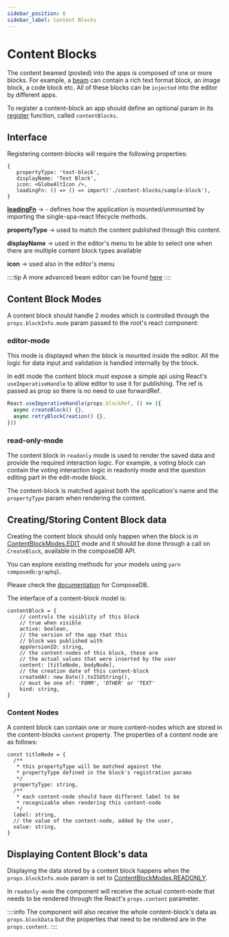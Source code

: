 ```yaml
---
sidebar_position: 6
sidebar_label: Content Blocks
---
```


# Content Blocks

The content beamed (posted) into the apps is composed of one or more blocks. For example, a [beam](../glossary#beam) can contain a rich text format block, an image block,
a code block etc. All of these blocks can be `injected` into the editor by different apps.

To register a content-block an app should define an optional param in its [register](../apps/example-app/src/index.tsx) function, called `contentBlocks`.

## Interface

Registering content-blocks will require the following properties:

```
{
   propertyType: 'text-block',
   displayName: 'Text Block',
   icon: <GlobeAltIcon />,
   loadingFn: () => () => import('./content-blocks/sample-block'),
}
```

**[loadingFn](./loading-fn.md)** -> - defines how the application is mounted/unmounted by importing the single-spa-react lifecycle methods.

**propertyType** -> used to match the content published through this content.

**displayName** -> used in the editor's menu to be able to select one when there are multiple content block types available

**icon** -> used also in the editor's menu

::::tip
A more advanced beam editor can be found [here](https://github.com/AKASHAorg/akasha-core/blob/next/extensions/apps/antenna/src/extensions/beam-editor/beam-editor.tsx)
::::

## Content Block Modes

A content block should handle 2 modes which is controlled through the `props.blockInfo.mode` param passed to the root's react component:

### editor-mode

This mode is displayed when the block is mounted inside the editor. All the logic for data input and validation is handled internally by the block.

In edit mode the content block must expose a simple api using React's `useImperativeHandle` to allow editor to use it for publishing. The ref is passed as prop so there is no need to use forwardRef.

```ts
React.useImperativeHandle(props.blockRef, () => ({
  async createBlock() {},
  async retryBlockCreation() {},
}))
```

### read-only-mode

The content block in `readonly` mode is used to render the saved data and provide the required interaction logic. For example, a voting block can contain the voting interaction logic in readonly mode and the question editing part in the
edit-mode block.

The content-block is matched against both the application's name and the `propertyType` param when rendering the content.

## Creating/Storing Content Block data
Creating the content block should only happen when the block is in [ContentBlockModes.EDIT](https://github.com/AKASHAorg/akasha-core/blob/next/libs/typings/src/ui/editor-blocks.ts) mode and it should be done through a call on `CreateBlock`, available in the composeDB API.

You can explore existing methods for your models using `yarn composedb:graphql`.

Please check the [documentation](https://developers.ceramic.network/docs/composedb/getting-started) for ComposeDB.

The interface of a content-block model is:

```tsx
contentBlock = {
    // controls the visiblity of this block
    // true when visible
    active: boolean, 
    // the version of the app that this 
    // block was published with
    appVersionID: string,
    // the content-nodes of this block, these are 
    // the actual values that were inserted by the user 
    content: [titleNode, bodyNode],
    // the creation date of this content-block
    createdAt: new Date().toISOString(),
    // must be one of: 'FORM', 'OTHER' or 'TEXT'
    kind: string,
}
```

### Content Nodes
A content block can contain one or more content-nodes which are stored in the content-blocks `content` property. The properties of a content node are as follows:

```tsx
const titleNode = {
  /**
   * this propertyType will be matched against the
   * propertyType defined in the block's registration params
   */
  propertyType: string,
  /**
   * each content-node should have different label to be
   * recognizable when rendering this content-node
   */
  label: string,
  // the value of the content-node, added by the user,
  value: string,
}
```

## Displaying Content Block's data

Displaying the data stored by a content block happens when the `props.blockInfo.mode` param is set to [ContentBlockModes.READONLY](https://github.com/AKASHAorg/akasha-core/blob/next/libs/typings/src/ui/editor-blocks.ts).

In `readonly-mode` the component will receive the actual content-node that needs to be rendered through the React's `props.content` parameter.

::::info
The component will also receive the whole content-block's data as `props.blockData` but the properties that need to be rendered are in the `props.content`.
::::